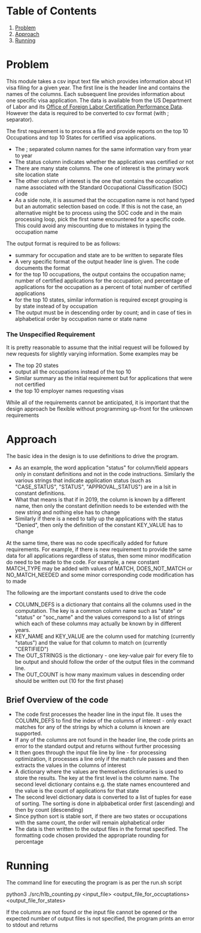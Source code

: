 # Table of Contents
1. [Problem](README.md#problem)
2. [Approach](README.md#approach)
3. [Running](README.md#running)

# Problem

This module takes a csv input text file which provides information about H1 visa filing for a given year. The first line is the header line and contains the names of the columns. Each subsequent line provides information about one specific visa application. The data is available from the US Department of Labor and its [Office of Foreign Labor Certification Performance Data](https://www.foreignlaborcert.doleta.gov/performancedata.cfm#dis). However the data is required to be converted to csv format (with ; separator).

The first requirement is to process a file and provide reports on the top 10 Occupations and top 10 States for certified visa applications.
* The ; separated column names for the same information vary from year to year
* The status column indicates whether the application was certified or not
* There are many state columns. The one of interest is the primary work site location state
* The other column of interest is the one that contains the occupation name associated with the Standard Occupational Classification (SOC) code
* As a side note, it is assumed that the occupation name is not hand typed but an automatic selection based on code. If this is not the case, an alternative might be to process using the SOC code and in the main processing loop, pick the first name encountered for a specific code. This could avoid any miscounting due to mistakes in typing the occupation name

The output format is required to be as follows:
* summary for occupation and state are to be written to separate files
* A very specific format of the output header line is given. The code documents the format 
* for the top 10 occupations, the output contains the occupation name; number of certified applications for the occupation; and percentage of applications for the occupation as a percent of total number of certified applications
* for the top 10 states, similar information is required except grouping is by state instead of by occupation
* The output must be in descending order by count; and in case of ties in alphabetical order by occupation name or state name
### The Unspecified Requirement

It is pretty reasonable to assume that the initial request will be followed by new requests for slightly varying information. Some examples may be
* The top 20 states
* output all the occupations instead of the top 10
* Similar summary as the initial requirement but for applications that were not certified
* the top 10 employer names requesting visas

While all of the requirements cannot be anticipated, it is important that the design approach be flexible without programming up-front for the unknown requirements


# Approach

The basic idea in the design is to use definitions to drive the program.
* As an example, the word application "status" for column/field appears only in constant definitions and not in the code instructions. Similarly the various strings that indicate application status (such as "CASE_STATUS", "STATUS", "APPROVAL_STATUS") are in a lsit in constant definitions.
* What that means is that if in 2019, the column is known by a different name, then only the constant definition needs to be extended with the new string and nothing else has to change
* Similarly if there is a need to tally up the applications with the status "Denied", then only the definition of the constant KEY_VALUE has to change

At the same time, there was no code specifically added for future requirements. For example, if there is new requirement to provide the same data for all applications regardless of status, then some minor modification do need to be made to the code. For example, a new constant MATCH_TYPE may be added with values of MATCH, DOES_NOT_MATCH or NO_MATCH_NEEDED and some minor corresponding code modification has to made

The following are the important constants used to drive the code

* COLUMN_DEFS is a dictionary that contains all the columns used in the computation. The key is a common column name such as "state" or "status" or "soc_name" and the values correspond to a list of strings which each of these columns may actually be known by in different years.
* KEY_NAME and KEY_VALUE are the column used for matching (currently "status") and the value for that column to match on (currently "CERTIFIED")
* The OUT_STRINGS is the dictionary - one key-value pair for every file to be output and should follow the order of the output files in the command line.
* The OUT_COUNT is how many maximum values in descending order should be written out (10 for the first phase)

## Brief Overview of the code

* The code first processes the header line in the input file. It uses the COLUMN_DEFS to find the index of the columns of interest - only exact matches for any of the strings by which a column is known are supported.
* If any of the columns are not found in the header line, the code prints an error to the standard output and returns without further processing
* It then goes through the input file line by line - for processing optimization, it processes a line only if the match rule passes and then extracts the values in the columns of interest
* A dictionary where the values are themselves dictionaries is used to store the results. The key at the first level is the column name. The second level dictionary contains e.g. the state names encountered and the value is the count of applications for that state
* The second level dictionary data is converted to a list of tuples for ease of sorting. The sorting is done in alpbabetical order first (ascending) and then by count (descending)
* Since python sort is stable sort, if there are two states or occupations with the same count, the order will remain alphabetical order
* The data is then written to the output files in the format specified. The formatting code chosen provided the appropriate rounding for percentage

# Running 

The command line for executing the program is as per the run.sh script

python3 ./src/h1b_counting.py <input_file> <output_file_for_occuptations> <output_file_for_states>

If the columns are not found or the input file cannot be opened or the expected number of output
files is not specified, the program prints an error to stdout and returns
